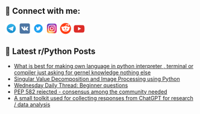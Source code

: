 ## 🔎 Connect with me:
[<img src="https://github.com/bullbesh/bullbesh/blob/main/images/Telegram.png" width="32" height="32" />](https://t.me/bullbesh)
[<img src="https://github.com/bullbesh/bullbesh/blob/main/images/VK.png" width="32" height="32" />](https://vk.com/bullbesh)
[<img src="https://github.com/bullbesh/bullbesh/blob/main/images/Twitter.png" width="32" height="32" />](https://twitter.com/bullbesh1)
[<img src="https://github.com/bullbesh/bullbesh/blob/main/images/Instagram.png" width="32" height="32" />](https://www.instagram.com/bullbesh)
[<img src="https://github.com/bullbesh/bullbesh/blob/main/images/Reddit.png" width="32" height="32" />](https://www.reddit.com/user/bullbesh)
[<img src="https://github.com/bullbesh/bullbesh/blob/main/images/YouTube.png" width="32" height="32" />](https://www.youtube.com/channel/UCtfjRs6uzgq5mfm8S06WTcg)

## 📕 Latest r/Python Posts
<!-- BLOG-POST-LIST:START -->
- [What is best for making own language in python interpreter , terminal or compiler just asking for gernel knowledge nothing else](https://www.reddit.com/r/Python/comments/125euk0/what_is_best_for_making_own_language_in_python/)
- [Singular Value Decomposition and Image Processing using Python](https://www.reddit.com/r/Python/comments/125dd5b/singular_value_decomposition_and_image_processing/)
- [Wednesday Daily Thread: Beginner questions](https://www.reddit.com/r/Python/comments/1256y8d/wednesday_daily_thread_beginner_questions/)
- [PEP 582 rejected - consensus among the community needed](https://www.reddit.com/r/Python/comments/12552g8/pep_582_rejected_consensus_among_the_community/)
- [A small toolkit used for collecting responses from ChatGPT for research / data analysis](https://www.reddit.com/r/Python/comments/1253p23/a_small_toolkit_used_for_collecting_responses/)
<!-- BLOG-POST-LIST:END -->
